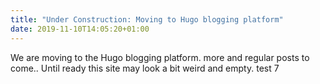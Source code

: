 ```yaml
---
title: "Under Construction: Moving to Hugo blogging platform"
date: 2019-11-10T14:05:20+01:00
---
```

We are moving to the Hugo blogging platform. more and regular posts to come.. Until ready this site may look a bit weird and empty.
test 7
